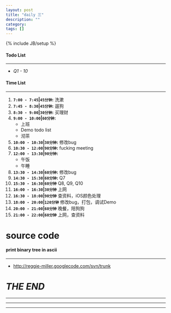 ```yaml
---
layout: post
title: "daily 三"
description: ""
category: 
tags: []
---
```

{% include JB/setup %}
#### Todo List
***
* *Q1 - 10*

#### Time List
***
1. **`7:00 - 7:45`|`45分钟`:** 洗漱
2. **`7:45 - 8:30`|`45分钟`:** 遛狗
3. **`8:30 - 9:00`|`30分钟`:** 买理财
4. **`9:00 - 10:00`|`60分钟`:**
	* 上班
	* Demo todo list
	* 沏茶
5. **`10:00 - 10:30`|`30分钟`:** 修改bug
6. **`10:30 - 12:00`|`90分钟`:** fucking meeting
7. **`12:00 - 13:30`|`90分钟`:** 
	* 午饭
	* 午睡
8. **`13:30 - 14:30`|`60分钟`:** 修改bug
9. **`14:30 - 15:30`|`60分钟`:** Q7
10. **`15:30 - 16:30`|`60分钟`** Q8, Q9, Q10
11. **`16:00 - 16:30`|`30分钟`** 上网
12. **`16:30 - 18:00`|`90分钟`** 查资料，iOS颜色处理
13. **`18:00 - 20:00`|`120分钟`** 修改bug，打包，调试Demo
14. **`20:00 - 21:00`|`60分钟`** 晚餐，陪狗狗
15. **`21:00 - 22:00`|`60分钟`** 上网，查资料

# source code
#### print binary tree in ascii
***
* http://reggie-miller.googlecode.com/svn/trunk

# *THE END*
***
***
***